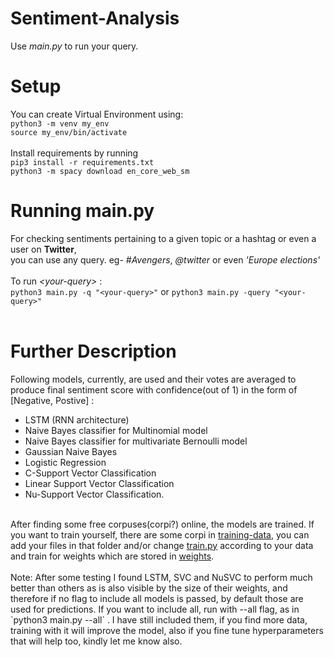 # Sentiment-Analysis
Use *main.py* to run your query.
# Setup
You can create Virtual Environment using: <br>
`python3 -m venv my_env` <br>
`source my_env/bin/activate`
<br><br>
Install requirements by running
<br>
`pip3 install -r requirements.txt`
<br>
`python3 -m spacy download en_core_web_sm`
<br>
# Running main.py
For checking sentiments pertaining to a given topic or a hashtag or even a user on **Twitter**, <br>
 you can use any query. eg- *#Avengers*, *@twitter* or even *'Europe elections'*
<br><br>	To run *\<your-query\>* :<br>
`python3 main.py -q "<your-query>"` or
`python3 main.py -query "<your-query>"`
<br><br>
# Further Description
Following models, currently, are used and their votes are averaged to produce final sentiment score with confidence(out of 1) in the form of [Negative, Postive] :
- LSTM (RNN architecture)
- Naive Bayes classifier for Multinomial model
- Naive Bayes classifier for multivariate Bernoulli model
- Gaussian Naive Bayes
- Logistic Regression
- C-Support Vector Classification
- Linear Support Vector Classification
- Nu-Support Vector Classification.
<br>
After finding some free corpuses(corpi?) online, the models are trained. If you want to train yourself, there are some corpi in <a href="training-data">training-data</a>, you can add your files in that folder and/or change <a href="train.py">train.py</a> according to your data and train for weights which are stored in <a href="weights">weights</a>.
<br><br>Note: 
After some testing I found LSTM, SVC and NuSVC to perform much better than others as is also visible by the size of their weights, and therefore if no flag to include all models is passed, by default those are used for predictions. If you want to include all, run with --all flag, as in
`python3 main.py --all` 
. I have still included them, if you find more data, training with it will improve the model, also if you fine tune hyperparameters that will help too, kindly let me know also.
